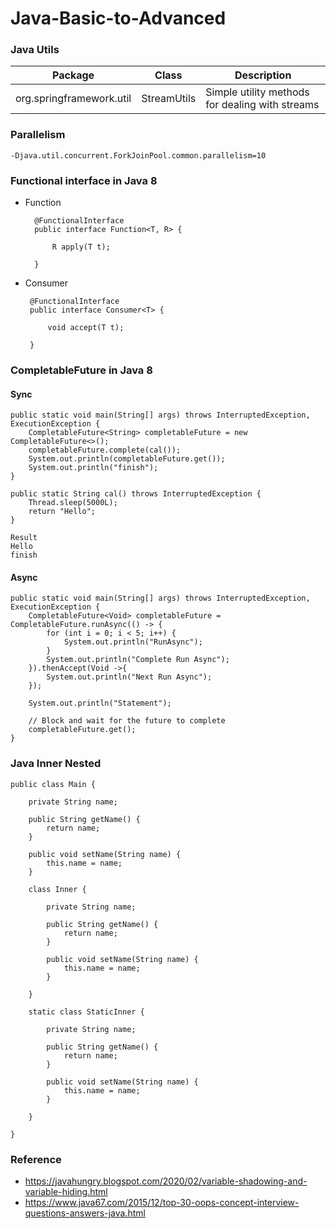 # Java-Basic-to-Advanced

### Java Utils

| Package      | Class | Description |
| ------------- | ------------- |-------------|
| org.springframework.util  | StreamUtils  | Simple utility methods for dealing with streams |

### Parallelism

    -Djava.util.concurrent.ForkJoinPool.common.parallelism=10
    
### Functional interface in Java 8

- Function

        @FunctionalInterface
        public interface Function<T, R> {
        
            R apply(T t);
        
        }
        
 - Consumer
 
        @FunctionalInterface
        public interface Consumer<T> {
        
            void accept(T t);
        
        }

### CompletableFuture in Java 8

#### Sync
    
    public static void main(String[] args) throws InterruptedException, ExecutionException {
        CompletableFuture<String> completableFuture = new CompletableFuture<>();
        completableFuture.complete(cal());
        System.out.println(completableFuture.get());
        System.out.println("finish");
    }

    public static String cal() throws InterruptedException {
        Thread.sleep(5000L);
        return "Hello";
    }

    Result
    Hello
    finish

#### Async

	public static void main(String[] args) throws InterruptedException, ExecutionException {
		CompletableFuture<Void> completableFuture = CompletableFuture.runAsync(() -> {
			for (int i = 0; i < 5; i++) {
				System.out.println("RunAsync");
			}
			System.out.println("Complete Run Async");
		}).thenAccept(Void ->{
			System.out.println("Next Run Async");
		});
		
		System.out.println("Statement");
		
		// Block and wait for the future to complete
		completableFuture.get();
	}

### Java Inner Nested

	public class Main {

		private String name;

		public String getName() {
			return name;
		}

		public void setName(String name) {
			this.name = name;
		}
	
		class Inner {

			private String name;

			public String getName() {
				return name;
			}

			public void setName(String name) {
				this.name = name;
			}

		}
    
		static class StaticInner {

			private String name;

			public String getName() {
				return name;
			}

			public void setName(String name) {
				this.name = name;
			}

		}
	
	}


### Reference 

- https://javahungry.blogspot.com/2020/02/variable-shadowing-and-variable-hiding.html
- https://www.java67.com/2015/12/top-30-oops-concept-interview-questions-answers-java.html
